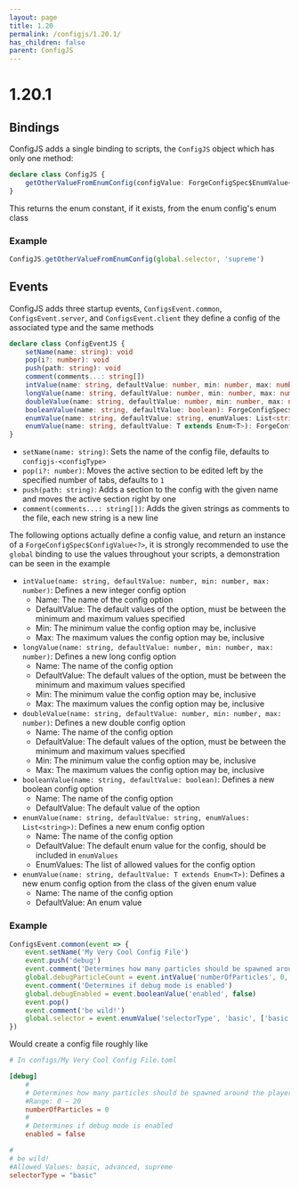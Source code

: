 ```yaml
---
layout: page
title: 1.20
permalink: /configjs/1.20.1/
has_children: false
parent: ConfigJS
---
```


# 1.20.1

## Bindings

ConfigJS adds a single binding to scripts, the `ConfigJS` object which has only one method:

```ts
declare class ConfigJS {
    getOtherValueFromEnumConfig(configValue: ForgeConfigSpec$EnumValue<T>, name: string): T
}
```

This returns the enum constant, if it exists, from the enum config's enum class

### Example

```js
ConfigJS.getOtherValueFromEnumConfig(global.selector, 'supreme')
```

## Events

ConfigJS adds three startup events, `ConfigsEvent.common`, `ConfigsEvent.server`, and `ConfigsEvent.client` they define a config of the associated type and the same methods

```ts
declare class ConfigEventJS {
    setName(name: string): void
    pop(i?: number): void
    push(path: string): void
    comment(comments...: string[])
    intValue(name: string, defaultValue: number, min: number, max: number): ForgeConfigSpec$IntValue
    longValue(name: string, defaultValue: number, min: number, max: number): ForgeConfigSpec$LongValue
    doubleValue(name: string, defaultValue: number, min: number, max: number): ForgeConfigSpec$DoubleValue
    booleanValue(name: string, defaultValue: boolean): ForgeConfigSpec$BooleanValue
    enumValue(name: string, defaultValue: string, enumValues: List<string>): ForgeConfigSpec$EnumValue<? extends Enum>
    enumValue(name: string, defaultValue: T extends Enum<T>): ForgeConfigSpec$EnumValue<T>
}
```

- `setName(name: string)`: Sets the name of the config file, defaults to `configjs-<configType>`
- `pop(i?: number)`: Moves the active section to be edited left by the specified number of tabs, defaults to `1`
- `push(path: string)`: Adds a section to the config with the given name and moves the active section right by one
- `comment(comments...: string[])`: Adds the given strings as comments to the file, each new string is a new line

The following options actually define a config value, and return an instance of a `ForgeConfigSpec$ConfigValue<?>`, it is strongly recommended to use the `global` binding to use the values throughout your scripts, a demonstration can be seen in the example

- `intValue(name: string, defaultValue: number, min: number, max: number)`: Defines a new integer config option
    - Name: The name of the config option
    - DefaultValue: The default values of the option, must be between the minimum and maximum values specified
    - Min: The minimum value the config option may be, inclusive
    - Max: The maximum values the config option may be, inclusive
- `longValue(name: string, defaultValue: number, min: number, max: number)`: Defines a new long config option
    - Name: The name of the config option
    - DefaultValue: The default values of the option, must be between the minimum and maximum values specified
    - Min: The minimum value the config option may be, inclusive
    - Max: The maximum values the config option may be, inclusive
- `doubleValue(name: string, defaultValue: number, min: number, max: number)`: Defines a new double config option
    - Name: The name of the config option
    - DefaultValue: The default values of the option, must be between the minimum and maximum values specified
    - Min: The minimum value the config option may be, inclusive
    - Max: The maximum values the config option may be, inclusive
- `booleanValue(name: string, defaultValue: boolean)`: Defines a new boolean config option
    - Name: The name of the config option
    - DefaultValue: The default value of the option
- `enumValue(name: string, defaultValue: string, enumValues: List<string>)`: Defines a new enum config option
    - Name: The name of the config option
    - DefaultValue: The default enum value for the config, should be included in `enumValues`
    - EnumValues: The list of allowed values for the config option
- `enumValue(name: string, defaultValue: T extends Enum<T>)`: Defines a new enum config option from the class of the given enum value
    - Name: The name of the config option
    - DefaultValue: An enum value

### Example

```js
ConfigsEvent.common(event => {
    event.setName('My Very Cool Config File')
    event.push('debug')
    event.comment('Determines how many particles should be spawned around the player in debug mode')
    global.debugParticleCount = event.intValue('numberOfParticles', 0, 0, 20)
    event.comment('Determines if debug mode is enabled')
    global.debugEnabled = event.booleanValue('enabled', false)
    event.pop()
    event.comment('be wild!')
    global.selector = event.enumValue('selectorType', 'basic', ['basic', 'advanced', 'supreme'])
})
```

Would create a config file roughly like

```toml
# In configs/My Very Cool Config File.toml

[debug]
    #
    # Determines how many particles should be spawned around the player in debug mode
    #Range: 0 ~ 20
    numberOfParticles = 0
    #
    # Determines if debug mode is enabled
    enabled = false

#
# be wild!
#Allowed Values: basic, advanced, supreme
selectorType = "basic"

```